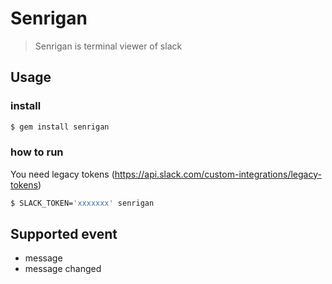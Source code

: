 # Senrigan

> Senrigan is terminal viewer of slack

## Usage

### install

```bash
$ gem install senrigan
```

### how to run

You need legacy tokens (https://api.slack.com/custom-integrations/legacy-tokens)

```bash
$ SLACK_TOKEN='xxxxxxx' senrigan
```

## Supported event

- message
- message changed
